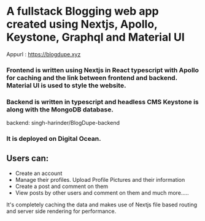 # A fullstack Blogging web app created using Nextjs, Apollo, Keystone, Graphql and Material UI

Appurl : <https://blogdupe.xyz>




### Frontend is written using Nextjs in React typescript with Apollo for caching and the link between frontend and backend. Material UI is used to style the website.




### Backend is written in typescript and headless CMS Keystone is along with the MongoDB database. 
backend: singh-harinder/BlogDupe-backend



### It is deployed on Digital Ocean.




## Users can:
+ Create an account
+ Manage their profiles. Upload Profile Pictures and their information
+ Create a post and comment on them
+ View posts by other users and comment on them and much more.....


It's completely caching the data and makes use of Nextjs file based routing and server side rendering for performance.
